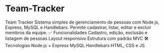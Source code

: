 # Team-Tracker
 Team Tracker Sistema simples de gerenciamento de pessoas com Node.js, Express, MySQL e Handlebars. Permite cadastrar, listar, editar e excluir membros da equipe.  ✅ Funcionalidades Cadastro, edição, exclusão e listagem de pessoas  Layout responsivo  Estrutura com padrão MVC  🛠️ Tecnologias Node.js + Express  MySQL  Handlebars  HTML, CSS e JS
